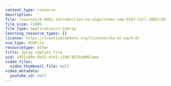 ```yaml
---
content_type: resource
description: ''
file: /courses/6-046j-introduction-to-algorithms-sma-5503-fall-2005/1051c08e8a32dc411190b515ab067aaa_JZHBa-rLrBA.srt
file_size: 71806
file_type: application/x-subrip
learning_resource_types: []
license: https://creativecommons.org/licenses/by-nc-sa/4.0/
ocw_type: OCWFile
resourcetype: Other
title: 3play caption file
uid: 1051c08e-8a32-dc41-1190-b515ab067aaa
video_files:
  video_thumbnail_file: null
video_metadata:
  youtube_id: null
---
```

